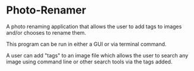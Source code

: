 # Photo-Renamer
A photo renaming application that allows the user to add tags to images and/or chooses to rename them. 

This program can be run in either a GUI or via terminal command. 

A user can add "tags" to an image file which allows the user to search any image using command line or other search 
tools via the tags added.
